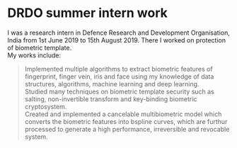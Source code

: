 # DRDO summer intern work
I was a research intern in Defence Research and Development Organisation, India from 1st June 2019 to 15th August 2019.
There I worked on protection of biometric template.  
My works include: 
> Implemented multiple algorithms to extract biometric features of fingerprint, finger vein, iris and face using my knowledge of data structures, algorithms, machine learning and deep learning.  
> Studied many techniques on biometric template security such as salting, non-invertible transform and key-binding biometric cryptosystem.  
> Created and implemented a cancelable multibiometric model which converts the biometric features into  bspline curves, which are furthur processed to generate a high performance, irreversible and revocable system.  
